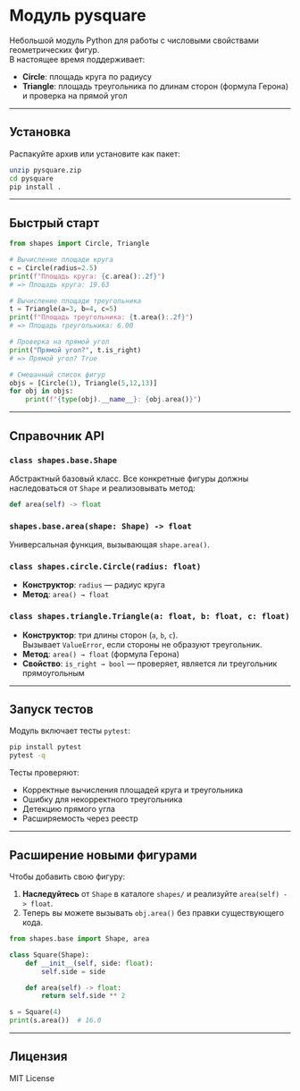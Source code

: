 # Модуль pysquare

Небольшой модуль Python для работы с числовыми свойствами геометрических фигур.  
В настоящее время поддерживает:

- **Circle**: площадь круга по радиусу  
- **Triangle**: площадь треугольника по длинам сторон (формула Герона) и проверка на прямой угол

---

## Установка

Распакуйте архив или установите как пакет:
   ```bash
   unzip pysquare.zip
   cd pysquare
   pip install .
   ```
---

## Быстрый старт

```python
from shapes import Circle, Triangle

# Вычисление площади круга
c = Circle(radius=2.5)
print(f"Площадь круга: {c.area():.2f}")
# => Площадь круга: 19.63

# Вычисление площади треугольника
t = Triangle(a=3, b=4, c=5)
print(f"Площадь треугольника: {t.area():.2f}")
# => Площадь треугольника: 6.00

# Проверка на прямой угол
print("Прямой угол?", t.is_right)
# => Прямой угол? True

# Смешанный список фигур
objs = [Circle(1), Triangle(5,12,13)]
for obj in objs:
    print(f"{type(obj).__name__}: {obj.area()}")
```

---

## Справочник API

### `class shapes.base.Shape`

Абстрактный базовый класс. Все конкретные фигуры должны наследоваться от `Shape` и реализовывать метод:

```python
def area(self) -> float
```

### `shapes.base.area(shape: Shape) -> float`

Универсальная функция, вызывающая `shape.area()`.

### `class shapes.circle.Circle(radius: float)`

- **Конструктор**: `radius` — радиус круга  
- **Метод**: `area() → float`

### `class shapes.triangle.Triangle(a: float, b: float, c: float)`

- **Конструктор**: три длины сторон (`a`, `b`, `c`).  
  Вызывает `ValueError`, если стороны не образуют треугольник.  
- **Метод**: `area() → float` (формула Герона)  
- **Свойство**: `is_right → bool` — проверяет, является ли треугольник прямоугольным

---

## Запуск тестов

Модуль включает тесты `pytest`:

```bash
pip install pytest
pytest -q
```

Тесты проверяют:

- Корректные вычисления площадей круга и треугольника  
- Ошибку для некорректного треугольника  
- Детекцию прямого угла  
- Расширяемость через реестр  

---

## Расширение новыми фигурами

Чтобы добавить свою фигуру:

1. **Наследуйтесь** от `Shape` в каталоге `shapes/` и реализуйте `area(self) -> float`.  
3. Теперь вы можете вызывать `obj.area()` без правки существующего кода.

```python
from shapes.base import Shape, area

class Square(Shape):
    def __init__(self, side: float):
        self.side = side

    def area(self) -> float:
        return self.side ** 2

s = Square(4)
print(s.area())  # 16.0
```

---

## Лицензия

MIT License
